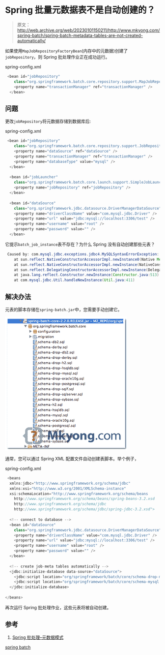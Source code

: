 # Spring 批量元数据表不是自动创建的？

> 原文：<http://web.archive.org/web/20230101150211/http://www.mkyong.com/spring-batch/spring-batch-metadata-tables-are-not-created-automatically/>

如果使用`MapJobRepositoryFactoryBean`(内存中的元数据)创建了`jobRepository`，则 Spring 批处理作业正在成功运行。

spring-config.xml

```java
 <bean id="jobRepository"
    class="org.springframework.batch.core.repository.support.MapJobRepositoryFactoryBean">
    <property name="transactionManager" ref="transactionManager" />
  </bean> 
```

## 问题

更改`jobRepository`将元数据存储到数据库后:

spring-config.xml

```java
 <bean id="jobRepository"
	class="org.springframework.batch.core.repository.support.JobRepositoryFactoryBean">
	<property name="dataSource" ref="dataSource" />
	<property name="transactionManager" ref="transactionManager" />
	<property name="databaseType" value="mysql" />
  </bean>

  <bean id="jobLauncher"
	class="org.springframework.batch.core.launch.support.SimpleJobLauncher">
	<property name="jobRepository" ref="jobRepository" />
  </bean>

  <bean id="dataSource"
	class="org.springframework.jdbc.datasource.DriverManagerDataSource">
	<property name="driverClassName" value="com.mysql.jdbc.Driver" />
	<property name="url" value="jdbc:mysql://localhost:3306/test" />
	<property name="username" value="root" />
	<property name="password" value="" />
  </bean> 
```

它提示`batch_job_instance`表不存在？为什么 Spring 没有自动创建那些元表？

```java
 Caused by: com.mysql.jdbc.exceptions.jdbc4.MySQLSyntaxErrorException: Table db.batch_job_instance' doesn't exist
	at sun.reflect.NativeConstructorAccessorImpl.newInstance0(Native Method)
	at sun.reflect.NativeConstructorAccessorImpl.newInstance(NativeConstructorAccessorImpl.java:39)
	at sun.reflect.DelegatingConstructorAccessorImpl.newInstance(DelegatingConstructorAccessorImpl.java:27)
	at java.lang.reflect.Constructor.newInstance(Constructor.java:513)
	at com.mysql.jdbc.Util.handleNewInstance(Util.java:411) 
```

 ## 解决办法

元表的脚本存储在`spring-batch.jar`中，您需要手动创建它。

![spring-batch-meta-data-tables](img/a1476d2569e1a7796013f71071c696b2.png)

通常，您可以通过 Spring XML 配置文件自动创建表脚本。举个例子，

spring-config.xml

```java
 <beans 
  xmlns:jdbc="http://www.springframework.org/schema/jdbc" 
  xmlns:xsi="http://www.w3.org/2001/XMLSchema-instance"
  xsi:schemaLocation="http://www.springframework.org/schema/beans 
	http://www.springframework.org/schema/beans/spring-beans-3.2.xsd
	http://www.springframework.org/schema/jdbc 
	http://www.springframework.org/schema/jdbc/spring-jdbc-3.2.xsd">

  <!-- connect to database -->
  <bean id="dataSource"
	class="org.springframework.jdbc.datasource.DriverManagerDataSource">
	<property name="driverClassName" value="com.mysql.jdbc.Driver" />
	<property name="url" value="jdbc:mysql://localhost:3306/test" />
	<property name="username" value="root" />
	<property name="password" value="" />
  </bean>

  <!-- create job-meta tables automatically -->
  <jdbc:initialize-database data-source="dataSource">
	<jdbc:script location="org/springframework/batch/core/schema-drop-mysql.sql" />
	<jdbc:script location="org/springframework/batch/core/schema-mysql.sql" />
  </jdbc:initialize-database>

</beans> 
```

再次运行 Spring 批处理作业，这些元表将被自动创建。

 ## 参考

1.  [Spring 批处理–元数据模式](http://web.archive.org/web/20190226173225/http://static.springsource.org/spring-batch/reference/html/metaDataSchema.html)

[spring batch](http://web.archive.org/web/20190226173225/http://www.mkyong.com/tag/spring-batch/)







